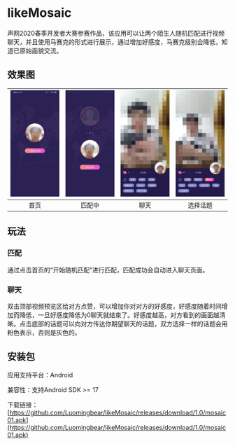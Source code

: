 # likeMosaic

声网2020春季开发者大赛参赛作品，该应用可以让两个陌生人随机匹配进行视频聊天，并且使用马赛克的形式进行展示，通过增加好感度，马赛克级别会降低，知道已原始面貌交流。

## 效果图

| ![](./img/normal.jpg) | ![](./img/match.jpg) | ![](./img/call.jpg) | ![](./img/topic.jpg) |
| :-------------------: | :------------------: | :-----------------: | :------------------: |
|         首页          |        匹配中        |        聊天         |       选择话题       |

## 玩法

### 匹配

通过点击首页的“开始随机匹配”进行匹配，匹配成功会自动进入聊天页面。

### 聊天

双击顶部视频预览区给对方点赞，可以增加你对对方的好感度，好感度随着时间增加而降低，一旦好感度降低为0聊天就结束了。好感度越高，对方看到的画面越清晰。点击底部的话题可以向对方传达你期望聊天的话题，双方选择一样的话题会用粉色表示，否则是灰色的。

## 安装包

应用支持平台：Android

兼容性：支持Android SDK >= 17

下载链接：[https://github.com/Luomingbear/likeMosaic/releases/download/1.0/mosaic01.apk](https://github.com/Luomingbear/likeMosaic/releases/download/1.0/mosaic01.apk)

